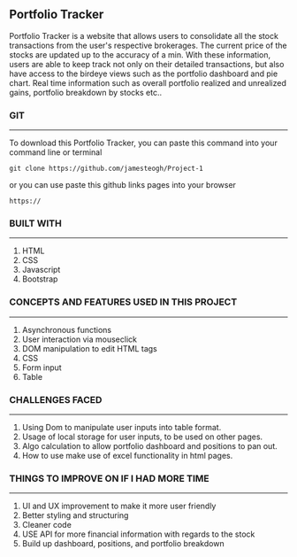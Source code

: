 Portfolio Tracker
------------------

Portfolio Tracker is a website that allows users to consolidate all the stock transactions from the user's respective brokerages. The current price of the stocks are updated up to the accuracy of a min. With these information, users are able to keep track not only on their detailed transactions, but also have access to the birdeye views such as the portfolio dashboard and pie chart. Real time information such as overall portfolio realized and unrealized gains, portfolio breakdown by stocks etc..



### GIT 
--------------------

To download this Portfolio Tracker, you can paste this command into your command line or terminal

	git clone https://github.com/jamesteogh/Project-1

or you can use paste this github links pages into your browser

	https://

### BUILT WITH 
--------------------

1. HTML
2. CSS
3. Javascript
4. Bootstrap

### CONCEPTS AND FEATURES USED IN THIS PROJECT
-----------------------------------------------

1. Asynchronous functions
2. User interaction via mouseclick 
3. DOM manipulation to edit HTML tags
4. CSS 
5. Form input
6. Table 

### CHALLENGES FACED
------------------

1. Using Dom to manipulate user inputs into table format.
2. Usage of local storage for user inputs, to be used on other pages.
3. Algo calculation to allow portfolio dashboard and positions to pan out. 
4. How to use make use of excel functionality in html pages. 

### THINGS TO IMPROVE ON IF I HAD MORE TIME
----------------------

1. UI and UX improvement to make it more user friendly
2. Better styling and structuring
3. Cleaner code
4. USE API for more financial information with regards to the stock
5. Build up dashboard, positions, and portfolio breakdown
